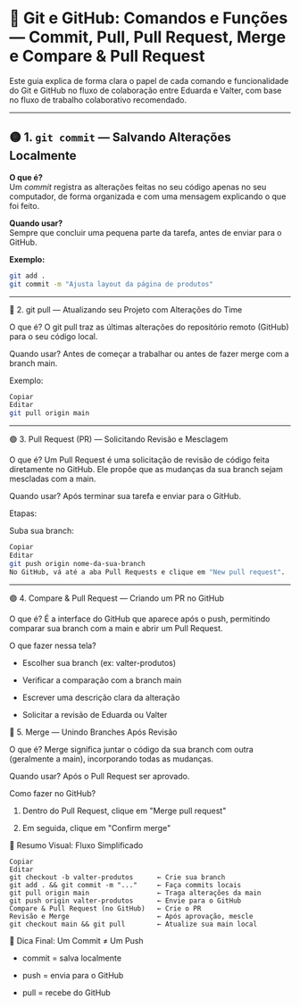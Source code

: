 # 📘 Git e GitHub: Comandos e Funções — Commit, Pull, Pull Request, Merge e Compare & Pull Request

Este guia explica de forma clara o papel de cada comando e funcionalidade do Git e GitHub no fluxo de colaboração entre Eduarda e Valter, com base no fluxo de trabalho colaborativo recomendado.

---

## 🟡 1. `git commit` — Salvando Alterações Localmente

**O que é?**  
Um *commit* registra as alterações feitas no seu código apenas no seu computador, de forma organizada e com uma mensagem explicando o que foi feito.

**Quando usar?**  
Sempre que concluir uma pequena parte da tarefa, antes de enviar para o GitHub.

**Exemplo:**

```bash
git add .
git commit -m "Ajusta layout da página de produtos"
```

---

🔵 2. git pull — Atualizando seu Projeto com Alterações do Time

O que é?
O git pull traz as últimas alterações do repositório remoto (GitHub) para o seu código local.

Quando usar?
Antes de começar a trabalhar ou antes de fazer merge com a branch main.

Exemplo:

```bash
Copiar
Editar
git pull origin main
```

---

🟢 3. Pull Request (PR) — Solicitando Revisão e Mesclagem

O que é?
Um Pull Request é uma solicitação de revisão de código feita diretamente no GitHub. Ele propõe que as mudanças da sua branch sejam mescladas com a main.

Quando usar?
Após terminar sua tarefa e enviar para o GitHub.

Etapas:

Suba sua branch:

```bash
Copiar
Editar
git push origin nome-da-sua-branch
No GitHub, vá até a aba Pull Requests e clique em "New pull request".
```

---

🟣 4. Compare & Pull Request — Criando um PR no GitHub

O que é?
É a interface do GitHub que aparece após o push, permitindo comparar sua branch com a main e abrir um Pull Request.

O que fazer nessa tela?

- Escolher sua branch (ex: valter-produtos)

- Verificar a comparação com a branch main

- Escrever uma descrição clara da alteração

- Solicitar a revisão de Eduarda ou Valter

🔴 5. Merge — Unindo Branches Após Revisão

O que é?
Merge significa juntar o código da sua branch com outra (geralmente a main), incorporando todas as mudanças.

Quando usar?
Após o Pull Request ser aprovado.

Como fazer no GitHub?

1. Dentro do Pull Request, clique em "Merge pull request"

2. Em seguida, clique em "Confirm merge"

🧩 Resumo Visual: Fluxo Simplificado

```plaintext
Copiar
Editar
git checkout -b valter-produtos      ← Crie sua branch
git add . && git commit -m "..."     ← Faça commits locais
git pull origin main                 ← Traga alterações da main
git push origin valter-produtos      ← Envie para o GitHub
Compare & Pull Request (no GitHub)   ← Crie o PR
Revisão e Merge                      ← Após aprovação, mescle
git checkout main && git pull        ← Atualize sua main local
```

📌 Dica Final: Um Commit ≠ Um Push

- commit = salva localmente

- push = envia para o GitHub

- pull = recebe do GitHub

